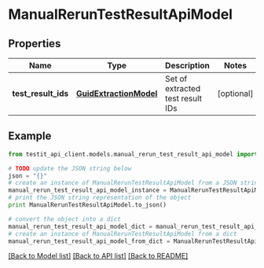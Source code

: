 # ManualRerunTestResultApiModel


## Properties
Name | Type | Description | Notes
------------ | ------------- | ------------- | -------------
**test_result_ids** | [**GuidExtractionModel**](GuidExtractionModel.md) | Set of extracted test result IDs | [optional] 

## Example

```python
from testit_api_client.models.manual_rerun_test_result_api_model import ManualRerunTestResultApiModel

# TODO update the JSON string below
json = "{}"
# create an instance of ManualRerunTestResultApiModel from a JSON string
manual_rerun_test_result_api_model_instance = ManualRerunTestResultApiModel.from_json(json)
# print the JSON string representation of the object
print ManualRerunTestResultApiModel.to_json()

# convert the object into a dict
manual_rerun_test_result_api_model_dict = manual_rerun_test_result_api_model_instance.to_dict()
# create an instance of ManualRerunTestResultApiModel from a dict
manual_rerun_test_result_api_model_from_dict = ManualRerunTestResultApiModel.from_dict(manual_rerun_test_result_api_model_dict)
```
[[Back to Model list]](../README.md#documentation-for-models) [[Back to API list]](../README.md#documentation-for-api-endpoints) [[Back to README]](../README.md)


